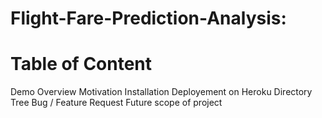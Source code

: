 # Flight-Fare-Prediction-Analysis:

# Table of Content
Demo
Overview
Motivation
Installation
Deployement on Heroku
Directory Tree
Bug / Feature Request
Future scope of project
